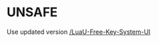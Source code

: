 # UNSAFE
Use updated version [/LuaU-Free-Key-System-UI](https://github.com/OopssSorry/LuaU-Free-Key-System-UI)
